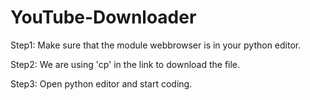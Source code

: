 # YouTube-Downloader

Step1: Make sure that the module webbrowser is in your python editor.

Step2: We are using 'cp' in the link to download the file.

Step3: Open python editor and start coding.
